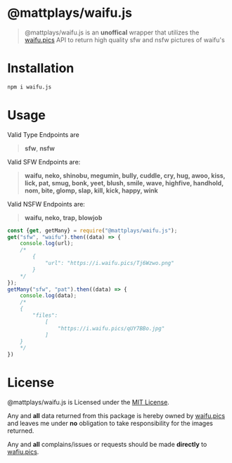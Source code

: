 # @mattplays/waifu.js
> @mattplays/waifu.js is an **unoffical** wrapper that utilizes the [waifu.pics](https://waifu.pics/) API to return high quality sfw and nsfw pictures of waifu's

# Installation
```bash
npm i waifu.js
```

# Usage
Valid Type Endpoints are 
> **sfw**, **nsfw**

Valid SFW Endpoints are:
> **waifu, neko, shinobu, megumin, bully, cuddle, cry, hug, awoo, kiss, lick, pat, smug, bonk, yeet, blush, smile, wave, highfive, handhold, nom, bite, glomp, slap, kill, kick, happy, wink**

Valid NSFW Endpoints are:
> **waifu, neko, trap, blowjob**

```javascript
const {get, getMany} = require("@mattplays/waifu.js");
get("sfw", "waifu").then((data) => {
    console.log(url);
    /*
        {
            "url": "https://i.waifu.pics/Tj6Wzwo.png"
        }
    */
});
getMany("sfw", "pat").then((data) => {
    console.log(data);
    /*
    {
        "files": 
            [
                "https://i.waifu.pics/qUY7BBo.jpg"
            ]
    }
    */
})
```

# License
@mattplays/waifu.js is Licensed under the [MIT License](https://github.com/MattPlays/waifu.js/blob/main/LICENSE).

Any and **all** data returned from this package is hereby owned by [waifu.pics](https://wafiu.pics, "Waifu Pics Website") and leaves me under **no** obligation to take responsibility for the images returned.

Any and **all** complains/issues or requests should be made **directly** to [wafiu.pics](https://github.com/Waifu-pics/waifu-api, "Waifu Pics Github").